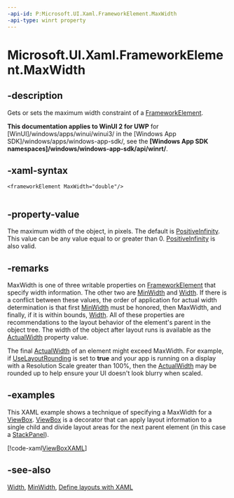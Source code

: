 ```yaml
---
-api-id: P:Microsoft.UI.Xaml.FrameworkElement.MaxWidth
-api-type: winrt property
---
```


<!-- Property syntax
public double MaxWidth { get;  set; }
-->

# Microsoft.UI.Xaml.FrameworkElement.MaxWidth

## -description
Gets or sets the maximum width constraint of a [FrameworkElement](frameworkelement.md).

**This documentation applies to WinUI 2 for UWP** for [WinUI]/windows/apps/winui/winui3/ in the [Windows App SDK]/windows/apps/windows-app-sdk/, see the **[Windows App SDK namespaces]/windows/windows-app-sdk/api/winrt/**.

## -xaml-syntax
```xaml
<frameworkElement MaxWidth="double"/>
 
```


## -property-value
The maximum width of the object, in pixels. The default is [PositiveInfinity](/dotnet/api/system.double.positiveinfinity?view=dotnet-uwp-10.0&preserve-view=true). This value can be any value equal to or greater than 0. [PositiveInfinity](/dotnet/api/system.double.positiveinfinity?view=dotnet-uwp-10.0&preserve-view=true) is also valid.

## -remarks
MaxWidth is one of three writable properties on [FrameworkElement](frameworkelement.md) that specify width information. The other two are [MinWidth](frameworkelement_minwidth.md) and [Width](frameworkelement_width.md). If there is a conflict between these values, the order of application for actual width determination is that first [MinWidth](frameworkelement_minwidth.md) must be honored, then MaxWidth, and finally, if it is within bounds, [Width](frameworkelement_width.md). All of these properties are recommendations to the layout behavior of the element's parent in the object tree. The width of the object after layout runs is available as the [ActualWidth](frameworkelement_actualwidth.md) property value.

The final [ActualWidth](frameworkelement_actualwidth.md) of an element might exceed MaxWidth. For example, if [UseLayoutRounding](uielement_uselayoutrounding.md) is set to **true** and your app is running on a display with a Resolution Scale greater than 100%, then the [ActualWidth](frameworkelement_actualwidth.md) may be rounded up to help ensure your UI doesn't look blurry when scaled.

## -examples
This XAML example shows a technique of specifying a MaxWidth for a [ViewBox](../microsoft.ui.xaml.controls/viewbox.md). [ViewBox](../microsoft.ui.xaml.controls/viewbox.md) is a decorator that can apply layout information to a single child and divide layout areas for the next parent element (in this case a [StackPanel](../microsoft.ui.xaml.controls/stackpanel.md)).



[!code-xaml[ViewBoxXAML](../microsoft.ui.xaml/code/ViewBoxSnippet/csharp/MainPage.xaml#SnippetViewBoxXAML)]

## -see-also
[Width](frameworkelement_width.md), [MinWidth](frameworkelement_minwidth.md), [Define layouts with XAML](/windows/uwp/layout/layouts-with-xaml)

